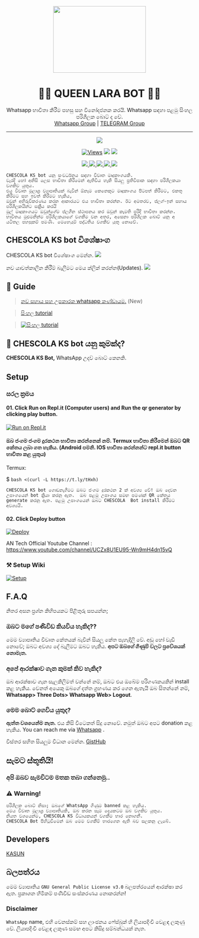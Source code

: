 <div align="center">
  <img src="https://cdn.dribbble.com/users/812421/screenshots/3572056/peerlink_bot_dribbble_shot-01.png?compress=1&resize=400x300" width="250" height="180">
  <h1>👸💎 QUEEN LARA BOT 💎👸</h1>
</div>
<p align="center">
    Whatsapp භාවිතා කිරීම පහසු සහ විනෝදජනක කරයි. Whatsapp සඳහා පළමු සිංහල පරිශීලක බොට් ද වේ.
    <br>
        <a href="https://chat.whatsapp.com/CqO425i6m2NF7wEPkZtmcV">Whatsapp Group</a> |
        <a href="https://t.me/chescolabotsi">TELEGRAM Group</a>
    <br>
</p>

----

<p align="center">
  <a href="https://github.com/Kasun077/CHESCOLA.git"
    <img src="https://img.shields.io/docker/pulls/fusuf/whatsasena?style=flat-square"/></a>
  
  </a>
  <a href="https://github.com/Kasun077/CHESCOLA.git">
    <img src="https://img.shields.io/docker/image-size/fusuf/whatsasena?style=flat-square">
    
  </a>
</p>

<p align="center">
  <a href="https://github.com/Kasun077/CHESCOLA.git">
    <img src="https://hits.seeyoufarm.com/api/count/incr/badge.svg?url=https%3A%2F%2Fgithub.com%2FBlackAmda%2FQueenAmdi&count_bg=%2379C83D&title_bg=%23555555&icon=gitpod.svg&icon_color=%23E7E7E7&title=Views&edge_flat=false" alt="Views"/></a>
  
  </a>
  <a https://github.com/Kasun077/CHESCOLA.git/fork">
    <img src="https://img.shields.io/github/forks/BlackAmda/QueenAmdi?label=Fork&style=social">
    
  </a>
  <a href="https://github.com/Kasun077/CHESCOLA.git/stargazers">
    <img src="https://img.shields.io/github/stars/BlackAmda/QueenAmdi?style=social">
  </a>
</p>

<p align="center">
  <a href="https://github.com/Kasun077/CHESCOLA.git">
    <img src="https://img.shields.io/github/repo-size/phaticusthiccy/WhatsAsenaDuplicated?color=purple&label=Repo%20Boyutu&style=plastic">

  </a>
  <a href="https://github.com/phaticusthiccy/WhatsAsenaDuplicated/blob/master/LICENSE">
    <img src="https://img.shields.io/github/license/phaticusthiccy/WhatsAsenaDuplicated?color=purple&label=License&style=plastic">

  </a>
  <a href="https://github.com/phaticusthiccy/WhatsAsenaDuplicated">
    <img src="https://img.shields.io/github/languages/top/phaticusthiccy/WhatsAsenaDuplicated?color=purple&label=Javascript&style=plastic">

  </a>
  <a href="https://github.com/phaticusthiccy">
    <img src="https://img.shields.io/static/v1?label=Author&message=Black%20Amda&color=purple&style=plastic">

  </a>
  <a href="https://wa.me/94757405652">
    <img src="https://img.shields.io/badge/Contact%20Me%20On%20Whatsapp-Queen%20Amdi%20Bot-purple&style=plastic">

  </a>
</p>

```
CHESCOLA KS bot යනු සංවර්ධනය සඳහා විවෘත මෘදුකාංගයකි.
වැරදි හෝ අනිසි ලෙස භාවිතා කිරීමෙන් ඇතිවිය හැකි සියලු ප්‍රතිවිපාක සඳහා පරිශීලකයා වගකිව යුතුය.
එය විවෘත මූලාශ්‍ර ව්‍යාපෘතියක් බැවින් ඕනෑම කෙනෙකුට මෘදුකාංගය පිටපත් කිරීමට, එකතු කිරීමට සහ ඉවත් කිරීමට හැකිය,
ඔවුන් අභිරුචිකරණය කරන ආකාරයට එය භාවිතා කරන්න. ඊට අමතරව, ප්ලග්-ඉන් සහාය පරිශීලකයින්ට සක්‍රීය කරයි
මුල් මෘදුකාංගයට ඔවුන්ගේම ප්ලගීන ස්ථාපනය කර ඔවුන් කැමති පරිදි භාවිතා කරන්න.
භාවිතය මුළුමනින්ම පරිශීලකයාගේ වගකීම වන අතර, අසෙනා පරිශීලක බොට් යනු අ
යටිතල පහසුකම් පමණි. මෙහෙයුම් පද්ධතිය වගකිව යුතු නොවේ.
```

## CHESCOLA KS bot විශේෂාංග
CHESCOLA KS bot විශේෂාංග මෙන්න.
<a href="https://gist.github.com/BlackAmda/28493a9b3e4f6f7ade7774a68b7c1c05">
    <img src="https://img.shields.io/badge/Click%20here-purple&style=plastic">

  </a>

නව යාවත්කාලීන කිරීම් බැලීමට මෙය ක්ලික් කරන්න(Updates). 
<a href="https://gist.github.com/BlackAmda/890b6b31fcb8d376d6a68afcb7359324">
    <img src="https://img.shields.io/badge/Click%20here-purple&style=plastic">

  </a>


## 📢 Guide
> [නව සහාය සහ උපකාරක whatsapp කණ්ඩායම.](https://chat.whatsapp.com/CE768WDzDoR3j6g2NxrpFZ) (New)

> [සිංහල tutorial](https://www.youtube.com/watch?v=mksNihEYSXs&ab_channel=D_KTWorld_%C2%A9)

> [![සිංහල tutorial](https://img.youtube.com/vi/mksNihEYSXs/0.jpg)](https://www.youtube.com/watch?v=mksNihEYSXs)

## 🔎 CHESCOLA KS bot යනු කුමක්ද?
**CHESCOLA KS Bot,** WhatsApp උදව් බොට් කෙනකි.

## Setup

### සරල ක්‍රමය
#### 01. Click Run on Repl.it (Computer users) and Run the qr generator by clicking play button.

[![Run on Repl.it](https://repl.it/badge/github/quiec/whatsasena)](https://repl.it/@phaticusthiccy/WhatsAsena-QR)

#### ඔබ ජංගම ජංගම දුරකථන භාවිතා කරන්නෙක් නම්. Termux භාවිතා කිරීමෙන් ඔබට QR කේතය ලබා ගත හැකිය. (Android පමනි. IOS භාවිතා කරන්නන්ට repl.it button භාවිතා කළ යුතුය)

Termux:

$ `bash <(curl -L https://t.ly/tHxh)`

`CHESCOLA KS bot ගොඩනැගීමට ඔබට ජංගම දුරකථන 2 ක් අවශ්‍ය වේ!
ඔබ දෙවන උපාංගයෙන් bot ක්‍රියා කරනු ඇත. 
ඔබ පළමු උපාංගය සමඟ පමණක් QR කේතය generate කරනු ඇත.
පළමු උපාංගයෙන් ඔබට CHESCOLA  Bot install කිරීමට අවශ්‍යයි.`

#### 02. Click Deploy button

[![Deploy](https://www.herokucdn.com/deploy/button.svg)](https://heroku.com/deploy?template=https://github.com/BlackAmda/QueenAmdi)

AN Tech Official Youtube Channel : https://www.youtube.com/channel/UCZx8U1EU95-Wn9mH4dn15vQ

### ⚒️ Setup Wiki 
[![Setup](https://image.freepik.com/free-vector/robot-icon-bot-sign-design-chatbot-symbol-concept-voice-support-service-bot-online-support-bot-vector-stock-illustration_100456-34.jpg)](https://github.com/phaticusthiccy/WhatsAsenaDuplicated/wiki)

## F.A.Q
නිතර අසන ප්‍රශ්න කිහිපයකට පිළිතුරු සපයන්න;
### ඔබට මගේ පණිවිඩ කියවිය හැකිද??
මෙම ව්‍යාපෘතිය විවෘත කේතයක් බැවින් සියලු කේත පැහැදිලි වේ. අඩු හෝ වැඩි නොවේ; ඔබට අවශ්‍ය දේ බැලීමට ඔබට හැකිය. **අපට ඔබගේ ගිණුම් වලට ප්‍රවේශයක් නොමැත.**

### අපේ ආරක්ෂාව ගැන කුමක් කිව හැකිද?
ඔබ ආරක්ෂාව ගැන සැලකිලිමත් වන්නේ නම්, ඔබට එය ඔබේම පරිගණකයකින් install කළ හැකිය. වෙනත් අයෙකු ඔබගේ දත්ත ග්‍රහණය කර ගෙන ඇතැයි ඔබ සිතන්නේ නම්, **Whatsapp> Three Dots> Whatsapp Web> Logout**.

### මෙම බොට් ගෙවිය යුතුද?
**ඇත්ත වශයෙන්ම නැත.** එය කිසි විටෙකත් සිදු නොවේ. නමුත් ඔබට අපට donation කළ හැකිය. You can reach me via [Whatsapp](https://wa.me/94718797893) .

විස්තර සහිත සියලුම විධාන මෙන්න. [GistHub](https://gist.github.com/BlackAmda/28493a9b3e4f6f7ade7774a68b7c1c05)

## සැමට ස්තූතියි! 
### අපි ඔබව සැමවිටම මතක තබා ගන්නෙමු..

### ⚠️ Warning! 
```
පරිශීලක බොට් නිසා; ඔබගේ WhatsApp ගිණුම banned කළ හැකිය.
මෙය විවෘත මූලාශ්‍ර ව්‍යාපෘතියකි, ඔබ කරන සෑම දෙයකටම ඔබ වගකිව යුතුය. 
නියත වශයෙන්ම, CHESCOLA KS විධායකයන් වගකීම භාර නොගනී.
CHESCOLA Bot පිහිටුවීමෙන් ඔබ මෙම වගකීම් භාරගෙන ඇති බව සලකනු ලැබේ.
```

## Developers

[KASUN](https://t.me/chescolabotsi)

## බලපත්රය
මෙම ව්‍යාපෘතිය `GNU General Public License v3.0` බලපත්රයෙන් ආරක්ෂා කර ඇත.
ප්‍රකාශන හිමිකම් පණිවිඩ සංස්කරණය නොකරන්න!

### Disclaimer
`WhatsApp` name, එහි වෙනස්කම් සහ ලාංඡනය ෆේස්බුක් හි ලියාපදිංචි වෙළඳ ලකුණු වේ. ලියාපදිංචි වෙළඳ ලකුණ සමඟ අපට කිසිදු සම්බන්ධයක් නැත.
